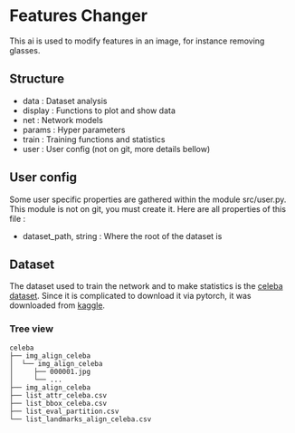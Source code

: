 # Features Changer
This ai is used to modify features in an image, for instance removing glasses.

## Structure
<!-- params update ? -->

- data : Dataset analysis
- display : Functions to plot and show data
- net : Network models
- params : Hyper parameters
- train : Training functions and statistics
- user : User config (not on git, more details bellow)

## User config
Some user specific properties are gathered within the module src/user.py.
This module is not on git, you must create it.
Here are all properties of this file :

- dataset\_path, string : Where the root of the dataset is

## Dataset
The dataset used to train the network and to make statistics is the [celeba
dataset](http://mmlab.ie.cuhk.edu.hk/projects/CelebA.html).
Since it is complicated to download it via pytorch, it was downloaded from
[kaggle](https://www.kaggle.com/jessicali9530/celeba-dataset).

### Tree view
```
celeba
├── img_align_celeba
│  └── img_align_celeba
│     ├── 000001.jpg
│     └── ...
├── img_align_celeba
├── list_attr_celeba.csv
├── list_bbox_celeba.csv
├── list_eval_partition.csv
└── list_landmarks_align_celeba.csv
```
